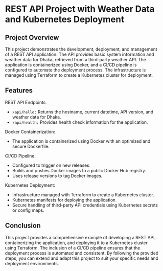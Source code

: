 # REST API Project with Weather Data and Kubernetes Deployment
## Project Overview
This project demonstrates the development, deployment, and management of a REST API application. The API provides basic system information and weather data for Dhaka, retrieved from a third-party weather API. The application is containerized using Docker, and a CI/CD pipeline is configured to automate the deployment process. The infrastructure is managed using Terraform to create a Kubernetes cluster for deployment.

## Features
REST API Endpoints:
- `/api/hello:` Returns the hostname, current datetime, API version, and weather data for Dhaka.
- `/api/health:` Provides health check information for the application.

Docker Containerization:
- The application is containerized using Docker with an optimized and secure Dockerfile.

CI/CD Pipeline:
- Configured to trigger on new releases.
- Builds and pushes Docker images to a public Docker Hub registry.
- Uses release versions to tag Docker images.

Kubernetes Deployment:
- Infrastructure managed with Terraform to create a Kubernetes cluster.
- Kubernetes manifests for deploying the application.
- Secure handling of third-party API credentials using Kubernetes secrets or config maps.

## Conclusion
This project provides a comprehensive example of developing a REST API, containerizing the application, and deploying it to a Kubernetes cluster using Terraform. The inclusion of a CI/CD pipeline ensures that the deployment process is automated and consistent. By following the provided steps, you can extend and adapt this project to suit your specific needs and deployment environments.


